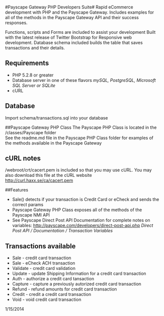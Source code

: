 
#Payscape Gateway PHP Developers Suite#
Rapid eCommerce development with PHP and the Payscape Gateway.
Includes examples for all of the methods in the Payscape Gateway API 
and their success responses. 

Functions, scripts and Forms are included to assist your development
Built with the latest release of Twitter Bootstrap for Responsive web development.
Database schema included builds the table that saves transactions and their details.

## Requirements
* PHP 5.2.8 or greater
* Database server in one of these flavors 
*mySQL, 
PostgreSQL, 
Microsoft SQL Server or 
SQLite*
* cURL 

## Database
Import schema/transactions.sql into your database
 	  
	
##Payscape Gateway PHP Class
The Payscape PHP Class is located in the /classes/Payscape folder	  
See the readme.md file in the Payscape PHP Class folder for examples of the methods available in the Payscape Gateway

## cURL notes	  
/webroot/crt/cacert.pem is included so that you may use cURL. 
You may also download this file at the cURL website http://curl.haxx.se/ca/cacert.pem 
	 
	
##Features	  
* Sale() detects if your transaction is Credit Card or eCheck and sends the correct params 
* Payscape Gateway PHP Class exposes all of the methods of the Payscape NMI API
* See Payscape Direct Post API Documentation for complete notes on variables: http://payscape.com/developers/direct-post-api.php *Direct Post API / Documentation / Transaction Variables*
	  
## Transactions available
* Sale - credit card transaction
* Sale - eCheck ACH transaction
* Validate - credit card validation
* Update - update Shipping Information for a credit card transaction
* Auth - authorize a credit card tansaction
* Capture - capture a previously autorized credit card transaction
* Refund - refund amounts for credit card transaction
* Credit - credit a credit card transaction
* Void - void credit card transaction
 	  
1/15/2014